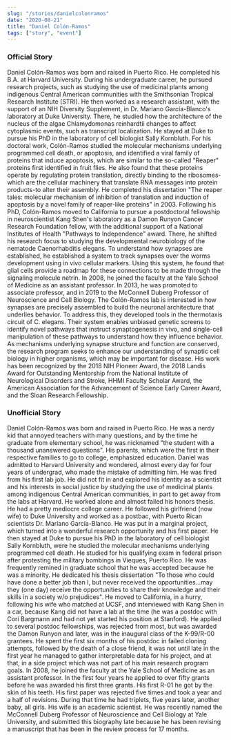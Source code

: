 ```yaml
---
slug: "/stories/danielcolonramos"
date: "2020-08-21"
title: "Daniel Colón-Ramos"
tags: ["story", "event"]
---
```

### Official Story
Daniel Colón-Ramos was born and raised in Puerto Rico. He completed his B.A. at Harvard University. During his undergraduate career, he pursued research projects, such as studying the use of medicinal plants among indigenous Central American communities with the Smithsonian Tropical Research Institute (STRI). He then worked as a research assistant, with the support of an NIH Diversity Supplement, in Dr. Mariano García-Blanco's laboratory at Duke University. There, he studied how the architecture of the nucleus of the algae Chlamydomonas reinhardtii changes to affect cytoplasmic events, such as transcript localization. He stayed at Duke to pursue his PhD in the laboratory of cell biologist Sally Kornbluth. For his doctoral work, Colón-Ramos studied the molecular mechanisms underlying programmed cell death, or apoptosis, and identified a viral family of proteins that induce apoptosis, which are similar to the so-called "Reaper" proteins first identified in fruit flies. He also found that these proteins operate by regulating protein translation, directly binding to the ribosomes-which are the cellular machinery that translate RNA messages into protein products-to alter their assembly. He completed his dissertation "The reaper tales: molecular mechanism of inhibition of translation and induction of apoptosis by a novel family of reaper-like proteins" in 2003. Following his PhD, Colón-Ramos moved to California to pursue a postdoctoral fellowship in neuroscientist Kang Shen's laboratory as a Damon Runyon Cancer Research Foundation fellow, with the additional support of a National Institutes of Health "Pathways to Independence" award. There, he shifted his research focus to studying the developmental neurobiology of the nematode Caenorhabditis elegans. To understand how synapses are established, he established a system to track synapses over the worms development using in vivo cellular markers. Using this system, he found that glial cells provide a roadmap for these connections to be made through the signaling molecule netrin. In 2008, he joined the faculty at the Yale School of Medicine as an assistant professor. In 2013, he was promoted to associate professor, and in 2019 to the McConnell Duberg Professor of Neuroscience and Cell Biology. The Colón-Ramos lab is interested in how synapses are precisely assembled to build the neuronal architecture that underlies behavior. To address this, they developed tools in the thermotaxis circuit of C. elegans. Their system enables unbiased genetic screens to identify novel pathways that instruct synaptogenesis in vivo, and single-cell manipulation of these pathways to understand how they influence behavior. As mechanisms underlying synapse structure and function are conserved, the research program seeks to enhance our understanding of synaptic cell biology in higher organisms, which may be important for disease. His work has been recognized by the 2018 NIH Pioneer Award, the 2018 Landis Award for Outstanding Mentorship from the National Institute of Neurological Disorders and Stroke, HHMI Faculty Scholar Award, the American Association for the Advancement of Science Early Career Award, and the Sloan Research Fellowship.

### Unofficial Story
Daniel Colón-Ramos was born and raised in Puerto Rico. He was a nerdy kid that annoyed teachers with many questions, and by the time he graduate from elementary school, he was nicknamed "the student with a thousand unanswered questions". His parents, which were the first in their respective families to go to college, emphasized education. Daniel was admitted to Harvard University and wondered, almost every day for four years of undergrad, who made the mistake of admitting him. He was fired from his first lab job. He did not fit in and explored his identity as a scientist and his interests in social justice by studying the use of medicinal plants among indigenous Central American communities, in part to get away from the labs at Harvard. He worked alone and almost failed his honors thesis. He had a pretty mediocre college career. He followed his girlfriend (now wife) to Duke University and worked as a postbac, with Puerto Rican scientists Dr. Mariano García-Blanco. He was put in a marginal project, which turned into a wonderful research opportunity and his first paper. He then stayed at Duke to pursue his PhD in the laboratory of cell biologist Sally Kornbluth, were he studied the molecular mechanisms underlying programmed cell death. He studied for his qualifying exam in federal prison after protesting the military bombings in Vieques, Puerto Rico. He was frequently remined in graduate school that he was accepted because he was a minority. He dedicated his thesis dissertation "To those who could have done a better job than I, but never received the opportunities...may they (one day) receive the opportunities to share their knowledge and their skills in a society w/o prejudices". He moved to California, in a hurry, following his wife who matched at UCSF, and interviewed with Kang Shen in a car, because Kang did not have a lab at the time (he was a postdoc with Cori Bargmann and had not yet started his position at Stanford). He applied to several postdoc fellowships, was rejected from most, but was awarded the Damon Runyon and later, was in the inaugural class of the K-99/R-00 grantees. He spent the first six months of his postdoc in failed cloning attempts, followed by the death of a close friend, it was not until late in the first year he managed to gather interpretable data for his project, and at that, in a side project which was not part of his main research program goals. In 2008, he joined the faculty at the Yale School of Medicine as an assistant professor. In the first four years he applied to over fifty grants before he was awarded his first three grants. His first R-01 he got by the skin of his teeth. His first paper was rejected five times and took a year and a half of revisions. During that time he had triplets, five years later, another baby, all girls. His wife is an academic scientist. He was recently named the McConnell Duberg Professor of Neuroscience and Cell Biology at Yale University, and submitted this biography late because he has been revising a manuscript that has been in the review process for 17 months.